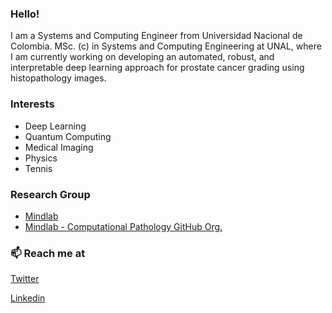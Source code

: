 ### Hello!


I am a Systems and Computing Engineer from Universidad Nacional de Colombia. MSc. (c) in Systems and Computing Engineering at UNAL, where I am currently working on developing an automated, robust, and interpretable deep learning approach for prostate cancer grading using histopathology images.

### Interests

- Deep Learning
- Quantum Computing
- Medical Imaging
- Physics
- Tennis

### Research Group

- [Mindlab](https://ingenieria.unal.edu.co/mindlab/)
- [Mindlab - Computational Pathology GitHub Org.](https://github.com/MindLab-DP)

### 📫 Reach me at 
[Twitter](https://twitter.com/GradientTape)

[Linkedin](https://www.linkedin.com/in/srmedinac/)
